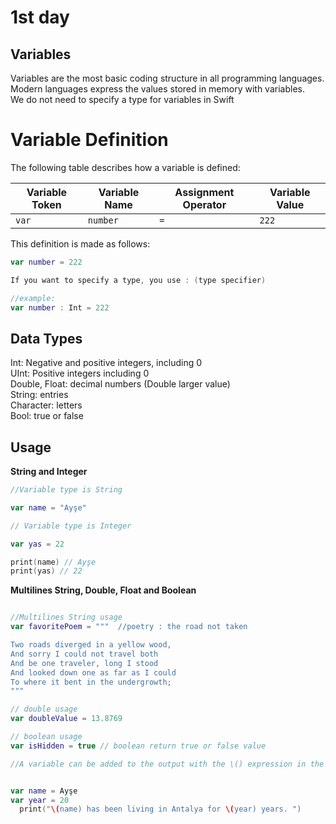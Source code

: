 # 1st day

## Variables
Variables are the most basic coding structure in all programming languages.  
Modern languages express the values stored in memory with variables.  
We do not need to specify a type for variables in Swift  


# Variable Definition

The following table describes how a variable is defined:

| Variable Token     | Variable Name | Assignment Operator | Variable Value  |
|--------------------|--------------|----------------------|-----------------|
| `var`              | `number`     | `=`                  | `222`            |


This definition is made as follows:
```swift
var number = 222

If you want to specify a type, you use : (type specifier)

//example: 
var number : Int = 222
```
## Data Types

Int: Negative and positive integers, including 0    
UInt: Positive integers including 0  
Double, Float: decimal numbers (Double larger value)  
String: entries  
Character: letters  
Bool: true or false  


## Usage 

**String and Integer**

```swift
//Variable type is String

var name = "Ayşe"

// Variable type is Integer

var yas = 22

print(name) // Ayşe
print(yas) // 22
```

**Multilines String, Double, Float and Boolean**
```swift

//Multilines String usage
var favoritePoem = """  //poetry : the road not taken 

Two roads diverged in a yellow wood,
And sorry I could not travel both
And be one traveler, long I stood
And looked down one as far as I could
To where it bent in the undergrowth;
"""

// double usage
var doubleValue = 13.8769

// boolean usage
var isHidden = true // boolean return true or false value
```

```swift
//A variable can be added to the output with the \() expression in the string expression


var name = Ayşe
var year = 20
  print("\(name) has been living in Antalya for \(year) years. ")
```






















